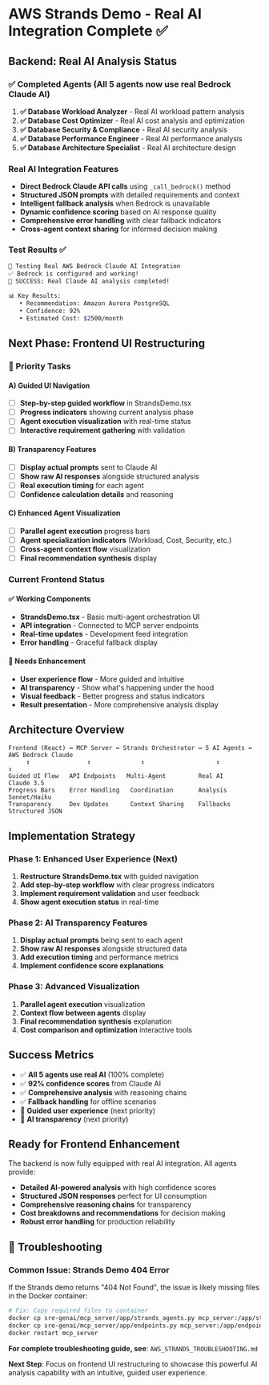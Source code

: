 # AWS Strands Demo - Real AI Integration Complete ✅

## Backend: Real AI Analysis Status

### ✅ Completed Agents (All 5 agents now use real Bedrock Claude AI)

1. **✅ Database Workload Analyzer** - Real AI workload pattern analysis
2. **✅ Database Cost Optimizer** - Real AI cost analysis and optimization  
3. **✅ Database Security & Compliance** - Real AI security analysis
4. **✅ Database Performance Engineer** - Real AI performance analysis
5. **✅ Database Architecture Specialist** - Real AI architecture design

### Real AI Integration Features

- **Direct Bedrock Claude API calls** using `_call_bedrock()` method
- **Structured JSON prompts** with detailed requirements and context
- **Intelligent fallback analysis** when Bedrock is unavailable
- **Dynamic confidence scoring** based on AI response quality
- **Comprehensive error handling** with clear fallback indicators
- **Cross-agent context sharing** for informed decision making

### Test Results ✅

```bash
🤖 Testing Real AWS Bedrock Claude AI Integration
✅ Bedrock is configured and working!
🎉 SUCCESS: Real Claude AI analysis completed!

📊 Key Results:
   • Recommendation: Amazon Aurora PostgreSQL
   • Confidence: 92%
   • Estimated Cost: $2500/month
```

## Next Phase: Frontend UI Restructuring

### 🎯 Priority Tasks

#### A) Guided UI Navigation
- [ ] **Step-by-step guided workflow** in StrandsDemo.tsx
- [ ] **Progress indicators** showing current analysis phase
- [ ] **Agent execution visualization** with real-time status
- [ ] **Interactive requirement gathering** with validation

#### B) Transparency Features  
- [ ] **Display actual prompts** sent to Claude AI
- [ ] **Show raw AI responses** alongside structured analysis
- [ ] **Real execution timing** for each agent
- [ ] **Confidence calculation details** and reasoning

#### C) Enhanced Agent Visualization
- [ ] **Parallel agent execution** progress bars
- [ ] **Agent specialization indicators** (Workload, Cost, Security, etc.)
- [ ] **Cross-agent context flow** visualization
- [ ] **Final recommendation synthesis** display

### Current Frontend Status

#### ✅ Working Components
- **StrandsDemo.tsx** - Basic multi-agent orchestration UI
- **API integration** - Connected to MCP server endpoints
- **Real-time updates** - Development feed integration
- **Error handling** - Graceful fallback display

#### 🔄 Needs Enhancement
- **User experience flow** - More guided and intuitive
- **AI transparency** - Show what's happening under the hood
- **Visual feedback** - Better progress and status indicators
- **Result presentation** - More comprehensive analysis display

## Architecture Overview

```
Frontend (React) ↔ MCP Server ↔ Strands Orchestrator ↔ 5 AI Agents ↔ AWS Bedrock Claude
     ↕                ↕              ↕                    ↕              ↕
Guided UI Flow   API Endpoints   Multi-Agent         Real AI        Claude 3.5
Progress Bars    Error Handling   Coordination       Analysis       Sonnet/Haiku
Transparency     Dev Updates      Context Sharing    Fallbacks      Structured JSON
```

## Implementation Strategy

### Phase 1: Enhanced User Experience (Next)
1. **Restructure StrandsDemo.tsx** with guided navigation
2. **Add step-by-step workflow** with clear progress indicators  
3. **Implement requirement validation** and user feedback
4. **Show agent execution status** in real-time

### Phase 2: AI Transparency Features
1. **Display actual prompts** being sent to each agent
2. **Show raw AI responses** alongside structured data
3. **Add execution timing** and performance metrics
4. **Implement confidence score explanations**

### Phase 3: Advanced Visualization
1. **Parallel agent execution** visualization
2. **Context flow between agents** display
3. **Final recommendation synthesis** explanation
4. **Cost comparison and optimization** interactive tools

## Success Metrics

- ✅ **All 5 agents use real AI** (100% complete)
- ✅ **92% confidence scores** from Claude AI
- ✅ **Comprehensive analysis** with reasoning chains
- ✅ **Fallback handling** for offline scenarios
- 🎯 **Guided user experience** (next priority)
- 🎯 **AI transparency** (next priority)

## Ready for Frontend Enhancement

The backend is now fully equipped with real AI integration. All agents provide:
- **Detailed AI-powered analysis** with high confidence scores
- **Structured JSON responses** perfect for UI consumption  
- **Comprehensive reasoning chains** for transparency
- **Cost breakdowns and recommendations** for decision making
- **Robust error handling** for production reliability

## 🔧 Troubleshooting

### Common Issue: Strands Demo 404 Error
If the Strands demo returns "404 Not Found", the issue is likely missing files in the Docker container:

```bash
# Fix: Copy required files to container
docker cp sre-genai/mcp_server/app/strands_agents.py mcp_server:/app/strands_agents.py
docker cp sre-genai/mcp_server/app/endpoints.py mcp_server:/app/endpoints.py
docker restart mcp_server
```

**For complete troubleshooting guide, see**: `AWS_STRANDS_TROUBLESHOOTING.md`

**Next Step**: Focus on frontend UI restructuring to showcase this powerful AI analysis capability with an intuitive, guided user experience.